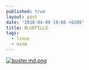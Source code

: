 ```yaml
---
published: true
layout: post
date: '2018-04-09 19:06 +0200'
title: BLUEPILLX
tags:
  - linux
  - mine
---
```

[![buster.md.png](https://cdn.scrot.moe/images/2018/04/09/buster.md.png)](https://cdn.scrot.moe/images/2018/04/09/buster.png)
